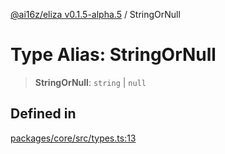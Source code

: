 [@ai16z/eliza v0.1.5-alpha.5](../index.md) / StringOrNull

# Type Alias: StringOrNull

> **StringOrNull**: `string` \| `null`

## Defined in

[packages/core/src/types.ts:13](https://github.com/roschler/eliza/blob/main/packages/core/src/types.ts#L13)
